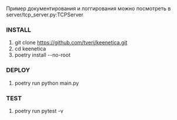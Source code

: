 Пример документирования и логгирования можно посмотреть в server/tcp_server.py:TCPServer



### INSTALL
1. git clone https://github.com/tveri/keenetica.git
2. cd keenetica
3. poetry install --no-root

### DEPLOY
1. poetry run python main.py

### TEST
1. poetry run pytest -v